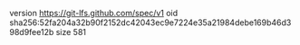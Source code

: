 version https://git-lfs.github.com/spec/v1
oid sha256:52fa204a32b90f2152dc42043ec9e7224e35a21984debe169b46d398d9fee12b
size 581
